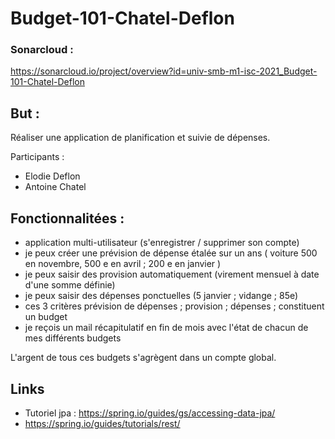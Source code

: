 # Budget-101-Chatel-Deflon

### Sonarcloud : 
https://sonarcloud.io/project/overview?id=univ-smb-m1-isc-2021_Budget-101-Chatel-Deflon

## But :
Réaliser une application de planification et suivie de dépenses.

Participants :
- Elodie Deflon
- Antoine Chatel

## Fonctionnalitées :
- application multi-utilisateur (s'enregistrer / supprimer son compte)
- je peux créer une prévision de dépense étalée sur un ans ( voiture 500 en novembre, 500 e en avril ; 200 e en janvier )
- je peux saisir des provision automatiquement (virement mensuel à date d'une somme définie)
- je peux saisir des dépenses ponctuelles (5 janvier ; vidange ; 85e)
- ces 3 critères prévision de dépenses ; provision ; dépenses ; constituent un budget
- je reçois un mail récapitulatif en fin de mois avec l'état de chacun de mes différents budgets

L'argent de tous ces budgets s'agrègent dans un compte global.

## Links
- Tutoriel jpa : https://spring.io/guides/gs/accessing-data-jpa/
- https://spring.io/guides/tutorials/rest/